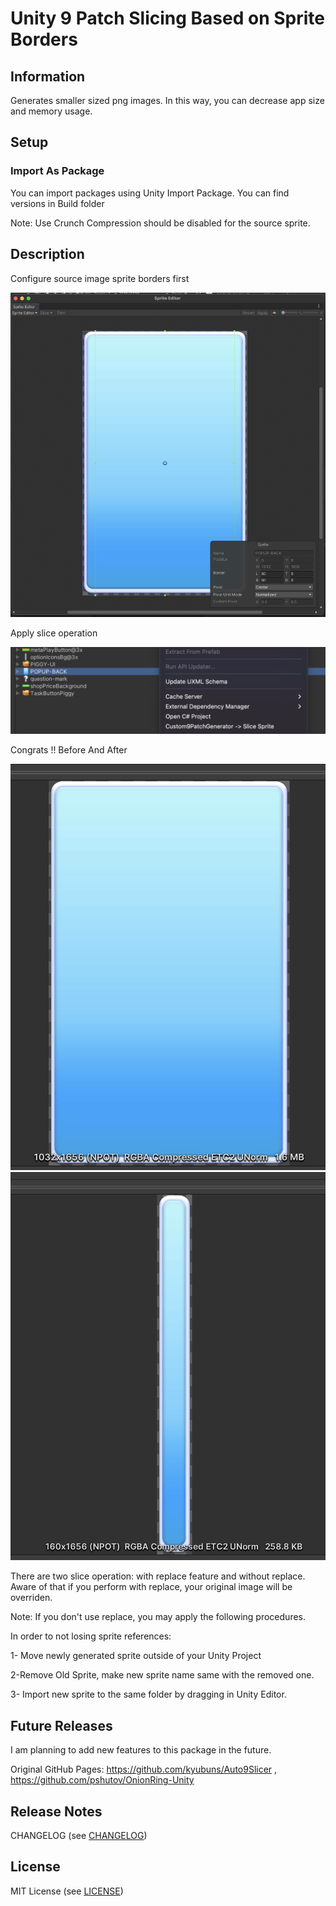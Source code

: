 # Unity 9 Patch Slicing Based on Sprite Borders


## Information
Generates smaller sized png images. In this way, you can decrease app size and memory usage.


## Setup

### Import As Package

You can import packages using Unity Import Package.
You can find versions in Build folder

Note: Use Crunch Compression should be disabled for the source sprite.


## Description

Configure source image sprite borders first

<img src=".res/images/img4.png" width="600" />

Apply slice operation

<img src=".res/images/img3.png" width="600" />

Congrats !! Before And After

<img src=".res/images/img2.png" width="600" />
<img src=".res/images/img1.png" width="600" />

There are two slice operation: with replace feature and without replace. Aware of that if you perform with replace, your original image will be overriden.


Note: If you don't use replace, you may apply the following procedures.

In order to not losing sprite references: 

1- Move newly generated sprite outside of your Unity Project 

2-Remove Old Sprite, make new sprite name same with the removed one. 

3- Import new sprite to the same folder by dragging in Unity Editor.

## Future Releases

I am planning to add new features to this package in the future. 

Original GitHub Pages: https://github.com/kyubuns/Auto9Slicer , https://github.com/pshutov/OnionRing-Unity

## Release Notes

CHANGELOG (see [CHANGELOG](CHANGELOG.MD))

## License

MIT License (see [LICENSE](LICENSE))


